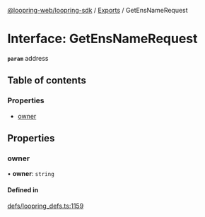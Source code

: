 [@loopring-web/loopring-sdk](../README.md) / [Exports](../modules.md) / GetEnsNameRequest

# Interface: GetEnsNameRequest

**`param`** address

## Table of contents

### Properties

- [owner](GetEnsNameRequest.md#owner)

## Properties

### owner

• **owner**: `string`

#### Defined in

[defs/loopring_defs.ts:1159](https://github.com/Loopring/loopring_sdk/blob/c031084/src/defs/loopring_defs.ts#L1159)
